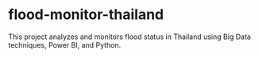 # flood-monitor-thailand
This project analyzes and monitors flood status in Thailand using Big Data techniques, Power BI, and Python.